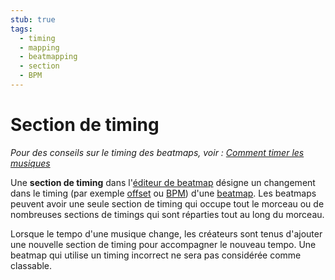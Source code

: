 ```yaml
---
stub: true
tags:
  - timing
  - mapping
  - beatmapping
  - section
  - BPM
---
```


# Section de timing

*Pour des conseils sur le timing des beatmaps, voir : [Comment timer les musiques](/wiki/Guides/How_to_Time_Songs)*

Une **section de timing** dans l'[éditeur de beatmap](/wiki/Client/Beatmap_editor) désigne un changement dans le timing (par exemple [offset](/wiki/Disambiguation/Offset) ou [BPM](/wiki/Beatmapping/Beats_per_minute)) d'une [beatmap](/wiki/Beatmap). Les beatmaps peuvent avoir une seule section de timing qui occupe tout le morceau ou de nombreuses sections de timings qui sont réparties tout au long du morceau.

Lorsque le tempo d'une musique change, les créateurs sont tenus d'ajouter une nouvelle section de timing pour accompagner le nouveau tempo. Une beatmap qui utilise un timing incorrect ne sera pas considérée comme classable.
